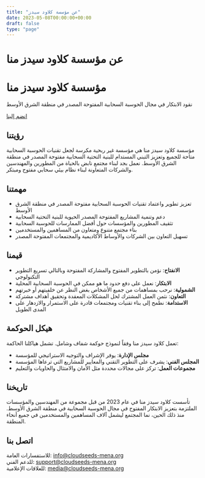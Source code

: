 ```yaml
---
title: "عن مؤسسة كلاود سيدز"
date: 2023-05-08T00:00:00+00:00
draft: false
type: "page"
---
```


# عن مؤسسة كلاود سيدز منا

<div class="hero-section">
    <h1>مؤسسة كلاود سيدز منا</h1>
    <p>نقود الابتكار في مجال الحوسبة السحابية المفتوحة المصدر في منطقة الشرق الأوسط</p>
    <a href="/community" class="btn-primary">انضم إلينا</a>
</div>

## رؤيتنا

مؤسسة كلاود سيدز منا هي مؤسسة غير ربحية مكرسة لجعل تقنيات الحوسبة السحابية متاحة للجميع وتعزيز التبني المستدام للبنية التحتية السحابية مفتوحة المصدر في منطقة الشرق الأوسط. نعمل بجد لبناء مجتمع نابض بالحياة من المطورين والمهندسين والشركات المتعاونة لبناء نظام بيئي سحابي مفتوح ومبتكر.

## مهمتنا

* تعزيز تطوير واعتماد تقنيات الحوسبة السحابية مفتوحة المصدر في منطقة الشرق الأوسط
* دعم وتنمية المشاريع المفتوحة المصدر الحيوية للبنية التحتية السحابية
* تثقيف المطورين والمؤسسات حول أفضل الممارسات للحوسبة السحابية
* بناء مجتمع متنوع ومتعاون من المساهمين والمستخدمين
* تسهيل التعاون بين الشركات والأوساط الأكاديمية والمجتمعات المفتوحة المصدر

## قيمنا

* **الانفتاح**: نؤمن بالتطوير المفتوح والمشاركة المفتوحة وبالتالي تسريع التطوير التكنولوجي
* **الابتكار**: نعمل على دفع حدود ما هو ممكن في الحوسبة السحابية المحلية
* **الشمولية**: نرحب بمساهمات من جميع الأشخاص بغض النظر عن خلفيتهم أو خبرتهم
* **التعاون**: نثمن العمل المشترك لحل المشكلات المعقدة وتحقيق أهداف مشتركة
* **الاستدامة**: نطمح إلى بناء تقنيات ومجتمعات قادرة على الاستمرار والازدهار على المدى الطويل

## هيكل الحوكمة

تعمل كلاود سيدز منا وفقاً لنموذج حوكمة شفاف وشامل. تشمل هياكلنا الحاكمة:

* **مجلس الإدارة**: يوفر الإشراف والتوجيه الاستراتيجي للمؤسسة
* **المجلس الفني**: يشرف على التطوير التقني والمعايير للمشاريع التي ترعاها المؤسسة
* **مجموعات العمل**: تركز على مجالات محددة مثل الأمان والامتثال والحاويات والتعليم

## تاريخنا

تأسست كلاود سيدز منا في عام 2023 من قبل مجموعة من المهندسين والمؤسسات الملتزمة بتعزيز الابتكار المفتوح في مجال الحوسبة السحابية في منطقة الشرق الأوسط. منذ ذلك الحين، نما المجتمع ليشمل آلاف المساهمين والمستخدمين في جميع أنحاء المنطقة.

## اتصل بنا

للاستفسارات العامة: [info@cloudseeds-mena.org](mailto:info@cloudseeds-mena.org)  
للدعم الفني: [support@cloudseeds-mena.org](mailto:support@cloudseeds-mena.org)  
للعلاقات الإعلامية: [media@cloudseeds-mena.org](mailto:media@cloudseeds-mena.org)